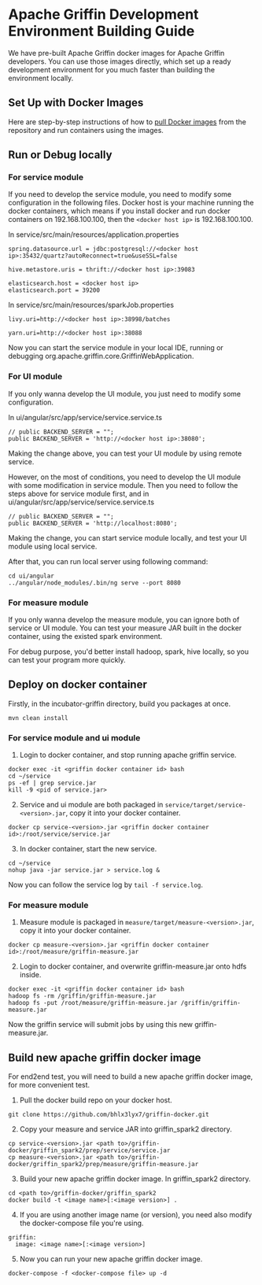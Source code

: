 <!--
Licensed to the Apache Software Foundation (ASF) under one
or more contributor license agreements.  See the NOTICE file
distributed with this work for additional information
regarding copyright ownership.  The ASF licenses this file
to you under the Apache License, Version 2.0 (the
"License"); you may not use this file except in compliance
with the License.  You may obtain a copy of the License at

  http://www.apache.org/licenses/LICENSE-2.0

Unless required by applicable law or agreed to in writing,
software distributed under the License is distributed on an
"AS IS" BASIS, WITHOUT WARRANTIES OR CONDITIONS OF ANY
KIND, either express or implied.  See the License for the
specific language governing permissions and limitations
under the License.
-->

# Apache Griffin Development Environment Building Guide
We have pre-built Apache Griffin docker images for Apache Griffin developers. You can use those images directly, which set up a ready development environment for you much faster than building the environment locally.

## Set Up with Docker Images
Here are step-by-step instructions of how to [pull Docker images](../docker/griffin-docker-guide.md#environment-preparation) from the repository and run containers using the images.

## Run or Debug locally
### For service module
If you need to develop the service module, you need to modify some configuration in the following files.
Docker host is your machine running the docker containers, which means if you install docker and run docker containers on 192.168.100.100, then the `<docker host ip>` is 192.168.100.100.

In service/src/main/resources/application.properties
```
spring.datasource.url = jdbc:postgresql://<docker host ip>:35432/quartz?autoReconnect=true&useSSL=false

hive.metastore.uris = thrift://<docker host ip>:39083

elasticsearch.host = <docker host ip>
elasticsearch.port = 39200
```

In service/src/main/resources/sparkJob.properties
```
livy.uri=http://<docker host ip>:38998/batches

yarn.uri=http://<docker host ip>:38088
```

Now you can start the service module in your local IDE, running or debugging org.apache.griffin.core.GriffinWebApplication.

### For UI module
If you only wanna develop the UI module, you just need to modify some configuration.

In ui/angular/src/app/service/service.service.ts
```
// public BACKEND_SERVER = "";
public BACKEND_SERVER = 'http://<docker host ip>:38080';
```
Making the change above, you can test your UI module by using remote service.

However, on the most of conditions, you need to develop the UI module with some modification in service module.
Then you need to follow the steps above for service module first, and
in ui/angular/src/app/service/service.service.ts
```
// public BACKEND_SERVER = "";
public BACKEND_SERVER = 'http://localhost:8080';
```
Making the change, you can start service module locally, and test your UI module using local service.

After that, you can run local server using following command:
```
cd ui/angular 
../angular/node_modules/.bin/ng serve --port 8080
```

### For measure module
If you only wanna develop the measure module, you can ignore both of service or UI module.
You can test your measure JAR built in the docker container, using the existed spark environment.

For debug purpose, you'd better install hadoop, spark, hive locally, so you can test your program more quickly.

## Deploy on docker container
Firstly, in the incubator-griffin directory, build you packages at once.
```
mvn clean install
```

### For service module and ui module
1. Login to docker container, and stop running apache griffin service.
```
docker exec -it <griffin docker container id> bash
cd ~/service
ps -ef | grep service.jar
kill -9 <pid of service.jar>
```
2. Service and ui module are both packaged in `service/target/service-<version>.jar`, copy it into your docker container.
```
docker cp service-<version>.jar <griffin docker container id>:/root/service/service.jar
```
3. In docker container, start the new service.
```
cd ~/service
nohup java -jar service.jar > service.log &
```
Now you can follow the service log by `tail -f service.log`.

### For measure module
1. Measure module is packaged in `measure/target/measure-<version>.jar`, copy it into your docker container.
```
docker cp measure-<version>.jar <griffin docker container id>:/root/measure/griffin-measure.jar
```
2. Login to docker container, and overwrite griffin-measure.jar onto hdfs inside.
```
docker exec -it <griffin docker container id> bash
hadoop fs -rm /griffin/griffin-measure.jar
hadoop fs -put /root/measure/griffin-measure.jar /griffin/griffin-measure.jar
```
Now the griffin service will submit jobs by using this new griffin-measure.jar.

## Build new apache griffin docker image
For end2end test, you will need to build a new apache griffin docker image, for more convenient test.
1. Pull the docker build repo on your docker host.
```
git clone https://github.com/bhlx3lyx7/griffin-docker.git
```
2. Copy your measure and service JAR into griffin_spark2 directory.
```
cp service-<version>.jar <path to>/griffin-docker/griffin_spark2/prep/service/service.jar
cp measure-<version>.jar <path to>/griffin-docker/griffin_spark2/prep/measure/griffin-measure.jar
```
3. Build your new apache griffin docker image.
In griffin_spark2 directory.
```
cd <path to>/griffin-docker/griffin_spark2
docker build -t <image name>[:<image version>] .
```
4. If you are using another image name (or version), you need also modify the docker-compose file you're using.
```
griffin:
  image: <image name>[:<image version>]
```
5. Now you can run your new apache griffin docker image.
```
docker-compose -f <docker-compose file> up -d
```
